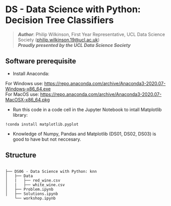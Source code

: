 # DS - Data Science with Python: Decision Tree Classifiers

>***Author***: Philip Wilkinson, First Year Representative, UCL Data Science Society (philip.wilkinson.19@ucl.ac.uk)<br/>
>***Proudly presented by the UCL Data Science Society***

## Software prerequisite
- Install Anaconda:

For Windows use: https://repo.anaconda.com/archive/Anaconda3-2020.07-Windows-x86_64.exe <br/>
For MacOS use: https://repo.anaconda.com/archive/Anaconda3-2020.07-MacOSX-x86_64.pkg

- Run this code in a code cell in the Jupyter Notebook to intall Matplotlib library:

```shell
!conda install matplotlib.pyplot

```

- Knowledge of Numpy, Pandas and Matplotlib (DS01, DS02, DS03) is good to have but not neccesary.

## Structure

```shell

├── DS06 - Data Science with Python: knn
│   ├── Data
│   |   ├── red_wine.csv
│   |   ├── white_wine.csv
│   ├── Problem.ipynb
│   ├── Solutions.ipynb
    └── workshop.ipynb

```
